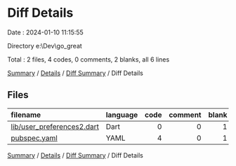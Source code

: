 # Diff Details

Date : 2024-01-10 11:15:55

Directory e:\\Dev\\go_great

Total : 2 files,  4 codes, 0 comments, 2 blanks, all 6 lines

[Summary](results.md) / [Details](details.md) / [Diff Summary](diff.md) / Diff Details

## Files
| filename | language | code | comment | blank | total |
| :--- | :--- | ---: | ---: | ---: | ---: |
| [lib/user_preferences2.dart](/lib/user_preferences2.dart) | Dart | 0 | 0 | 1 | 1 |
| [pubspec.yaml](/pubspec.yaml) | YAML | 4 | 0 | 1 | 5 |

[Summary](results.md) / [Details](details.md) / [Diff Summary](diff.md) / Diff Details